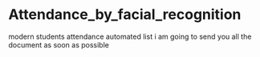 # Attendance_by_facial_recognition
modern students attendance  automated list
i am going to send you all the document as soon as possible 
